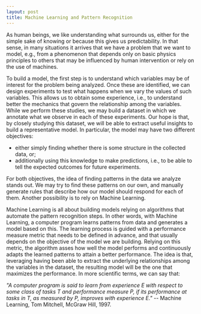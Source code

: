 ```yaml
---
layout: post
title: Machine Learning and Pattern Recognition
---
```


As human beings, we like understanding what surrounds us, either for the simple sake of knowing or because this gives us predictability.
In that sense, in many situations it arrives that we have a problem that we want to model, e.g., from a phenomenon that depends only on basic physics principles to others that may be influenced by human intervention or rely on the use of machines.

To build a model, the first step is to understand which variables may be of interest for the problem being analyzed.
Once these are identified, we can design experiments to test what happens when we vary the values of such variables.
This allows us to obtain some experience, i.e., to understand better the mechanics that govern the relationship among the variables. 
While we perform these studies, we may build a dataset in which we annotate what we observe in each of these experiments.
Our hope is that, by closely studying this dataset, we will be able to extract useful insights to build a representative model.
In particular, the model may have two different objectives: 

  - either simply finding whether there is some structure in the collected data, or;
  - additionally using this knowledge to make predictions, i.e., to be able to tell the expected outcomes for future experiments.

For both objectives, the idea of finding patterns in the data we analyze stands out.
We may try to find these patterns on our own, and manually generate rules that describe how our model should respond for each of them.
Another possibility is to rely on Machine Learning. 

Machine Learning is all about building models relying on algorithms that automate the pattern recognition steps.
In other words, with Machine Learning, a computer program learns patterns from data and generates a model based on this. The learning process is guided with a performance measure metric that needs to be defined in advance, and that usually depends on the objective of the model we are building. Relying on this metric, the algorithm asses how well the model performs and continuously adapts the learned patterns to attain a better performance. The idea is that, leveraging having been able to extract the underlying relationships among the variables in the dataset, the resulting model will be the one that maximizes the performance. In more scientific terms, we can say that:

_"A computer program is said to learn from experience $E$ with respect to some class of tasks $T$ and performance measure $P$, if its performance at tasks in $T$, as measured by $P$, improves with experience $E$."_ -- Machine Learning, Tom Mitchell, McGraw Hill, 1997. 
